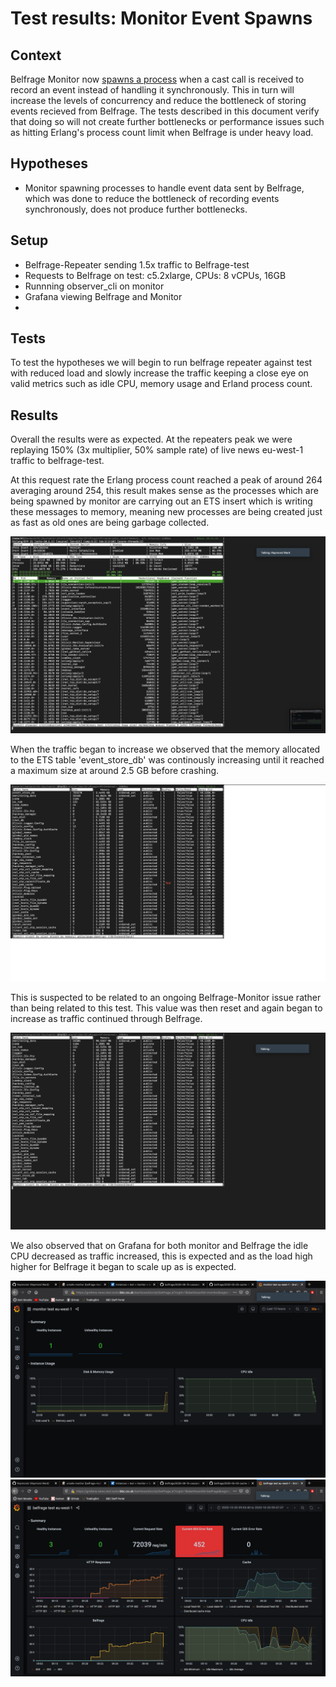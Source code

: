 # Test results: Monitor Event Spawns

## Context
Belfrage Monitor now [spawns a process](https://github.com/bbc/belfrage-monitor/blob/master/lib/message_interface/events.ex#L21-L28) when a cast call is received to record an event instead of handling it synchronously. This in turn will increase the levels of concurrency and reduce the bottleneck of storing events recieved from Belfrage. The tests described in this document verify that doing so will not create further bottlenecks or performance issues such as hitting Erlang's process count limit when Belfrage is under heavy load.


## Hypotheses

- Monitor spawning processes to handle event data sent by Belfrage, which was done to reduce the bottleneck of recording events synchronously, does not produce further bottlenecks.

## Setup

- Belfrage-Repeater sending 1.5x traffic to Belfrage-test
- Requests to Belfrage on test: c5.2xlarge, CPUs: 8 vCPUs, 16GB
- Runnning observer_cli on monitor
- Grafana viewing Belfrage and Monitor
- 

## Tests

To test the hypotheses we will begin to run belfrage repeater against test with reduced load and slowly increase the traffic keeping a close eye on valid metrics such as idle CPU, memory usage and Erland process count. 

## Results

Overall the results were as expected. At the repeaters peak we were replaying 150% (3x multiplier, 50% sample rate) of live news eu-west-1 traffic to belfrage-test. 

At this request rate the Erlang process count reached a peak of around 264 averaging around 254, this result makes sense as the processes which are being spawned by monitor are carrying out an ETS insert which is writing these messages to memory, meaning new processes are being created just as fast as old ones are being garbage collected.

![Process count](img/2020-10-20-monitor-event-spawn/process_count.png)

When the traffic began to increase we observed that the memory allocated to the ETS table 'event_store_db' was continously increasing until it reached a maximum size at around 2.5 GB before crashing. 

![Memory before crash](img/2020-10-20-monitor-event-spawn/monitor_memory_before_crash.png)
 
This is suspected to be related to an ongoing Belfrage-Monitor issue rather than being related to this test. This value was then reset and again began to increase as traffic continued through Belfrage.

![Memory after crash](img/2020-10-20-monitor-event-spawn/monitor_memory_after_crash.png)

We also observed that on Grafana for both monitor and Belfrage the idle CPU decreased as traffic increased, this is expected and as the load high higher for Belfrage it began to scale up as is expected.

![Monitor Grafana](img/2020-10-20-monitor-event-spawn/monitor_grafana.png)
![Belfrage Grafana](img/2020-10-20-monitor-event-spawn/belfrage_grafana.png)



